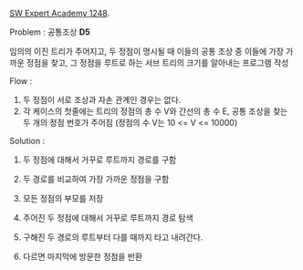 [SW Expert Academy 1248](<https://swexpertacademy.com/main/code/problem/problemDetail.do?contestProbId=AV15PTkqAPYCFAYD&categoryId=AV15PTkqAPYCFAYD&categoryType=CODE>). 

Problem : 공통조상 **D5**

임의의 이진 트리가 주어지고, 두 정점이 명시될 때 이들의 공통 조상 중 이들에  가장 가까운 정점을 찾고, 그 정점을 루트로 하는 서브 트리의 크기를 알아내는 프로그램 작성

Flow :

1. 두 정점이 서로 조상과 자손 관계인 경우는 없다.
2. 각 케이스의 첫줄에는 트리의 정점의 총 수 V와 간선의 총 수 E, 공통 조상을 찾는 두 개의 정점 번호가 주어짐 (정점의 수 V는 10 <= V <= 10000)



Solution :

1. 두 정점에 대해서 거꾸로 루트까지 경로를 구함
2. 두 경로를 비교하여 가장 가까운 정점을 구함



1. 모든 정점의 부모를 저장
2. 주어진 두 정점에 대해서 거꾸로 루트까지 경로 탐색
3. 구해진 두 경로의 루트부터 다를 때까지 타고 내려간다.
4. 다르면 마지막에 방문한 정점을 반환